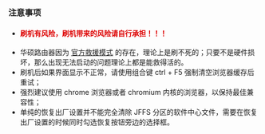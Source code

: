 ### 注意事项
* #### <font color="#dd0000">刷机有风险，刷机带来的风险请自行承担！！！</font><br />
* 华硕路由器因为 [官方救援模式](https://mp.weixin.qq.com/s/zMTRnGBGwnkKbA2fUJar0Q) 的存在，理论上是刷不死的；只要不是硬件损坏，那么出现无法启动的问题理论上都是能救得活的。
* 刷机后如果界面显示不正常，请使用组合键 ctrl + F5 强制清空浏览器缓存后重试；
* 强烈建议使用 chrome 浏览器或者 chromium 内核的浏览器，以保持最佳兼容性；
* 单纯的恢复出厂设置并不能完全清除 JFFS 分区的软件中心文件，需要在恢复出厂设置的时候同时勾选恢复按钮旁边的选择框。

